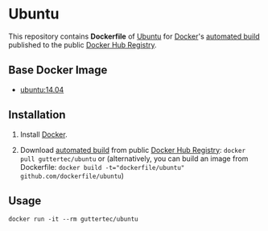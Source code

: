 # Ubuntu 

This repository contains **Dockerfile** of [Ubuntu](http://www.ubuntu.com/) for [Docker](https://www.docker.com/)'s [automated build](https://registry.hub.docker.com/u/guttertec/ubuntu/) published to the public [Docker Hub Registry](https://registry.hub.docker.com/).


## Base Docker Image

* [ubuntu:14.04](https://registry.hub.docker.com/u/library/ubuntu/)

## Installation

1. Install [Docker](https://www.docker.com/).

2. Download [automated build](https://registry.hub.docker.com/u/guttertec/ubuntu/) from public [Docker Hub Registry](https://registry.hub.docker.com/): `docker pull guttertec/ubuntu` or (alternatively, you can build an image from Dockerfile: `docker build -t="dockerfile/ubuntu" github.com/dockerfile/ubuntu`)

## Usage

`docker run -it --rm guttertec/ubuntu`
